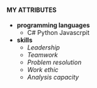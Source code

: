 
#### MY ATTRIBUTES
* **programming languages**
    - C# Python Javascrpit
* **skills**
    - _Leadership_
    - _Teamwork_
    - _Problem resolution_
    - _Work ethic_
    - _Analysis capacity_
